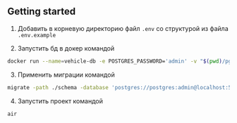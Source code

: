 ## Getting started

1. Добавить в корневую директорию файл `.env` со структурой из файла `.env.example`

2. Запустить бд в докер командой 
```sh
docker run --name=vehicle-db -e POSTGRES_PASSWORD='admin' -v "$(pwd)/pgdata":/var/lib/postgresql/data -p 5432:5432 -d --rm  postgres
```

3. Применить миграции командой
```sh
migrate -path ./schema -database 'postgres://postgres:admin@localhost:5432/postgres?sslmode=disable' up
```

4. Запустить проект командой 
```sh 
air
```